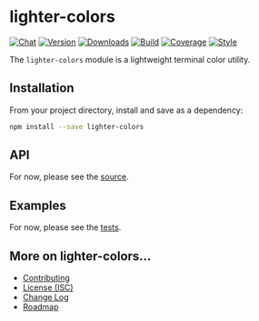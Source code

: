 # lighter-colors
[![Chat](https://badges.gitter.im/chat.svg)](//gitter.im/lighterio/public)
[![Version](https://img.shields.io/npm/v/lighter-colors.svg)](//www.npmjs.com/package/lighter-colors)
[![Downloads](https://img.shields.io/npm/dm/lighter-colors.svg)](//www.npmjs.com/package/lighter-colors)
[![Build](https://img.shields.io/travis/lighterio/lighter-colors.svg)](//travis-ci.org/lighterio/lighter-colors)
[![Coverage](https://img.shields.io/coveralls/lighterio/lighter-colors/master.svg)](//coveralls.io/r/lighterio/lighter-colors)
[![Style](https://img.shields.io/badge/code%20style-standard-brightgreen.svg)](//www.npmjs.com/package/standard)

The `lighter-colors` module is a lightweight terminal color utility.


## Installation

From your project directory, install and save as a dependency:
```bash
npm install --save lighter-colors
```


## API

For now, please see the [source](https://github.com/lighterio/lighter-colors/blob/master/lighter-colors.js).


## Examples

For now, please see the [tests](https://github.com/lighterio/lighter-colors/blob/master/test/type.js).


## More on lighter-colors...
* [Contributing](//github.com/lighterio/lighter-colors/blob/master/CONTRIBUTING.md)
* [License (ISC)](//github.com/lighterio/lighter-colors/blob/master/LICENSE.md)
* [Change Log](//github.com/lighterio/lighter-colors/blob/master/CHANGELOG.md)
* [Roadmap](//github.com/lighterio/lighter-colors/blob/master/ROADMAP.md)
